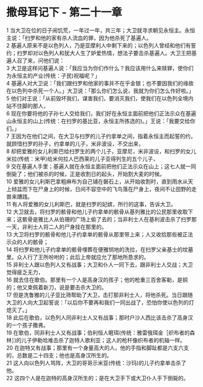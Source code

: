 # 撒母耳记下 - 第二十一章
  
 1 当大卫在位的日子闹饥荒，一年过一年，共三年；大卫就寻求朝见永恒主。永恒主说：「扫罗和他的家有杀人流血的罪，因为他杀死了基遍人。  
 2 基遍人原来不是以色列人，乃是亚摩利人中剩下来的；以色列人曾经和他们有誓约；扫罗却对以色列人和犹大人生了妒爱热情，想法子要击杀基遍人。大卫王把基遍人召了来，问他们说：  
 3 大卫是这样问基遍人说：「我应当为你们作什么？我应该用什么来赎罪，使你们为永恒主的产业(传统：子民)祝福呢？」  
 4 基遍人对大卫说：「我们跟扫罗和他家的事并不在乎金银；也不要因我们的缘故在以色列中杀死一个人。」大卫说：「那么你们怎么说，我就为你们怎么作好啦。」  
 5 他们对王说：「从前毁坏我们，谋害我们，要消灭我们，使我们在以色列全境内站不住脚的那人，  
 6 现在你要将他的子孙七人交给我们，我们好在永恒主面前把他们正法示众在基遍山永恒主的山上(传统：在扫罗的基比亚，永恒主所拣选的)。」王说：「我要交给你们。」  
 7 王因为在他们之间，在大卫与扫罗的儿子约拿单之间，指着永恒主而起誓的约，就顾惜扫罗的孙子，约拿单的儿子，米非波设，不交出来，  
 8 却把爱雅的女儿利斯巴给扫罗生的两个儿子，亚摩尼，米非波设，和扫罗的女儿米拉(传统：米甲)给米何拉人巴西莱的儿子亚得列生的五个儿子，  
 9 交在基遍人手里；基遍人就在永恒主面前把他们正法示众在山上；这七人就一同倒毙了；他们被杀的时候，正是收割日的起头，开始割大麦的时候。  
 10 爱雅的女儿利斯巴拿粗麻布为自己铺在磐石上，从开始收割时，直到雨水从天上倾盆而下在尸身上的时候，日间不容空中的飞鸟落在尸身上，夜间不让田野的走兽来蹧践。  
 11 有人将爱雅的女儿利斯巴，就是扫罗的妃嫔，所行的这事，告诉大卫。  
 12 大卫就去，将扫罗的骸骨和他儿子约拿单的骸骨从基列雅比的公民那里收取下来；这骸骨是雅比人从伯珊的广场上偷了去的；当非利士人在基利波击杀了扫罗那一天，非利士人将二人的尸身挂在那里的。  
 13 大卫将扫罗的骸骨和他儿子约拿单的骸骨从那里带上来；人又收拾那些被正法示众的人的骸骨；  
 14 将扫罗和他儿子约拿单的骸骨埋葬在便雅悯地的洗拉，在扫罗父亲基士的坟墓里。众人行了王所吩咐的；此后上帝就应允了那地所恳求的。  
 15 非利士人跟以色列人又有战事；大卫和仆人一同下去，跟非利士人交战；大卫觉得疲乏无力，  
 16 就去住在歌伯。那里有一个人是高身汉的孩子；他的枪重三百舍客勒，是铜的；他又束佩着新刀，说是要击杀大卫的。  
 17 但是洗鲁雅的儿子亚比筛帮助了大卫，击打那非利士人，将他杀死。当日跟随大卫的人向大卫起誓说：「以后你不要再和我们一同出战了，恐怕你使以色列的灯熄灭了。」  
 18 此后在歌伯，以色列人同非利士人又有战事；那时户沙人西比该击杀了高身汉的一个孩子撒弗。  
 19 在歌伯，同非利士人又有战事；伯利恒人睚珥(传统：雅雷俄珥金［织布者的森林］)的儿子伊勒哈难击杀了迦特人歌利亚；这人的枪杆像织布者的机轴一样。  
 20 在迦特又有战事；那里有一个身量高大的人，他的手指和脚趾都是六支六支的，总数是二十四支；他也是高身汉所生的。  
 21 这人向以色列人骂阵，大卫的哥哥示米亚(传统：沙玛)的儿子约拿单击杀了他。  
 22 这四个人是在迦特的高身汉所生的；是在大卫手下或大卫仆人手下倒毙的。